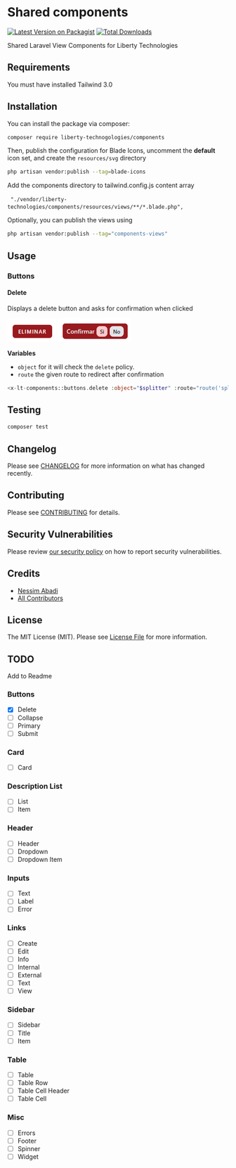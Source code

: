 # Shared components

[![Latest Version on Packagist](https://img.shields.io/packagist/v/liberty-technogologies/components.svg?style=flat-square)](https://packagist.org/packages/liberty-technogologies/components)
[![Total Downloads](https://img.shields.io/packagist/dt/liberty-technogologies/components.svg?style=flat-square)](https://packagist.org/packages/liberty-technogologies/components)

Shared Laravel View Components for Liberty Technologies

## Requirements

You must have installed Tailwind 3.0

## Installation

You can install the package via composer:

```bash
composer require liberty-technogologies/components
```
Then, publish the configuration for Blade Icons, uncomment the **default** icon set, and create the `resources/svg` directory 
```bash
php artisan vendor:publish --tag=blade-icons
```

Add the components directory to tailwind.config.js content array

` "./vendor/liberty-technologies/components/resources/views/**/*.blade.php",`

Optionally, you can publish the views using

```bash
php artisan vendor:publish --tag="components-views"
```

## Usage

### Buttons

#### Delete

Displays a delete button and asks for confirmation when clicked

![Alt text](/resources/images/buttons/delete.png?raw=true "Delete Button")
![Alt text](/resources/images/buttons/delete-confirm.png?raw=true "Delete Button Confirmation")

**Variables**
- `object` for it will check the `delete` policy.
- `route` the given route to redirect after confirmation


```php
<x-lt-components::buttons.delete :object="$splitter" :route="route('splitters.destroy', $splitter)" />
```

## Testing

```bash
composer test
```

## Changelog

Please see [CHANGELOG](CHANGELOG.md) for more information on what has changed recently.

## Contributing

Please see [CONTRIBUTING](CONTRIBUTING.md) for details.

## Security Vulnerabilities

Please review [our security policy](../../security/policy) on how to report security vulnerabilities.

## Credits

- [Nessim Abadi](https://github.com/nessimabadi)
- [All Contributors](../../contributors)

## License

The MIT License (MIT). Please see [License File](LICENSE.md) for more information.

## TODO

Add to Readme

### Buttons

- [X] Delete
- [ ] Collapse
- [ ] Primary
- [ ] Submit

### Card
- [ ] Card

### Description List
- [ ] List
- [ ] Item

### Header
- [ ] Header
- [ ] Dropdown
- [ ] Dropdown Item

### Inputs
- [ ] Text
- [ ] Label
- [ ] Error

### Links
- [ ] Create
- [ ] Edit
- [ ] Info
- [ ] Internal
- [ ] External
- [ ] Text
- [ ] View

### Sidebar
- [ ] Sidebar
- [ ] Title
- [ ] Item

### Table
- [ ] Table
- [ ] Table Row
- [ ] Table Cell Header
- [ ] Table Cell

### Misc
- [ ] Errors
- [ ] Footer
- [ ] Spinner
- [ ] Widget
